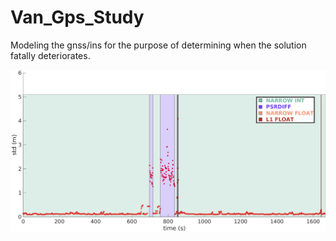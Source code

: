 # Van_Gps_Study

Modeling the gnss/ins for the purpose of determining when the solution fatally deteriorates.

![Apolloo best pose over time](https://github.com/OUIDEAS/Van_Gps_Study/blob/main/images/1684354335.png?raw=true)

